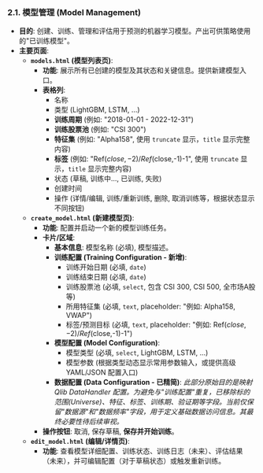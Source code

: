 ### 2.1. 模型管理 (Model Management)

*   **目的**: 创建、训练、管理和评估用于预测的机器学习模型。产出可供策略使用的"已训练模型"。
*   **主要页面**:
    *   **`models.html` (模型列表页)**:
        *   **功能**: 展示所有已创建的模型及其状态和关键信息。提供新建模型入口。
        *   **表格列**:
            *   名称
            *   类型 (LightGBM, LSTM, ...)
            *   **训练周期** (例如: "2018-01-01 - 2022-12-31")
            *   **训练股票池** (例如: "CSI 300")
            *   **特征集** (例如: "Alpha158", 使用 `truncate` 显示，`title` 显示完整内容)
            *   **标签** (例如: "Ref($close,-2)/Ref($close,-1)-1", 使用 `truncate` 显示，`title` 显示完整内容)
            *   状态 (草稿, 训练中..., 已训练, 失败)
            *   创建时间
            *   操作 (详情/编辑, 训练/重新训练, 删除, 取消训练等，根据状态显示不同按钮)
    *   **`create_model.html` (新建模型页)**:
        *   **功能**: 配置并启动一个新的模型训练任务。
        *   **卡片/区域**:
            *   **基本信息**: 模型名称 (必填), 模型描述。
            *   **训练配置 (Training Configuration - 新增)**:
                *   训练开始日期 (必填, `date`)
                *   训练结束日期 (必填, `date`)
                *   训练股票池 (必填, `select`, 包含 CSI 300, CSI 500, 全市场A股等)
                *   所用特征集 (必填, `text`, placeholder: "例如: Alpha158, VWAP")
                *   标签/预测目标 (必填, `text`, placeholder: "例如: Ref($close,-2)/Ref($close,-1)-1")
            *   **模型配置 (Model Configuration)**:
                *   模型类型 (必填, `select`, LightGBM, LSTM, ...)
                *   模型参数 (根据类型动态显示常用参数输入，或提供高级 YAML/JSON 配置入口)
            *   **数据配置 (Data Configuration - 已精简)**: *此部分原始目的是映射 Qlib DataHandler 配置。为避免与"训练配置"重复，已移除标的范围(Universe)、特征、标签、训练期、验证期等字段。当前仅保留"数据源"和"数据频率"字段，用于定义基础数据访问信息。其最终必要性待后续审视。*
        *   **操作按钮**: 取消, 保存草稿, **保存并开始训练**。
    *   **`edit_model.html` (编辑/详情页)**:
        *   **功能**: 查看模型详细配置、训练状态、训练日志（未来）、评估结果（未来），并可编辑配置（对于草稿状态）或触发重新训练。 